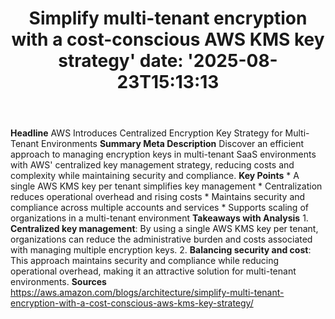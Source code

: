 ﻿---
title: "Simplify multi-tenant encryption with a cost-conscious AWS KMS key strategy'
date: '2025-08-23T15:13:13"
category: "Markets"
summary: ""
slug: "simplify multitenant encryption with a costconscious aws kms"
source_urls:
  - "https://aws.amazon.com/blogs/architecture/simplify-multi-tenant-encryption-with-a-cost-conscious-aws-kms-key-strategy/"
seo:
  title: "Simplify multi-tenant encryption with a cost-conscious AWS KMS key strategy | Hash n Hedge'
  description: '"
  keywords: ["news", "markets", "brief"]
---
**Headline** AWS Introduces Centralized Encryption Key Strategy for Multi-Tenant Environments  **Summary Meta Description** Discover an efficient approach to managing encryption keys in multi-tenant SaaS environments with AWS' centralized key management strategy, reducing costs and complexity while maintaining security and compliance.  **Key Points**  * A single AWS KMS key per tenant simplifies key management * Centralization reduces operational overhead and rising costs * Maintains security and compliance across multiple accounts and services * Supports scaling of organizations in a multi-tenant environment  **Takeaways with Analysis**  1. **Centralized key management**: By using a single AWS KMS key per tenant, organizations can reduce the administrative burden and costs associated with managing multiple encryption keys. 2. **Balancing security and cost**: This approach maintains security and compliance while reducing operational overhead, making it an attractive solution for multi-tenant environments.  **Sources** https://aws.amazon.com/blogs/architecture/simplify-multi-tenant-encryption-with-a-cost-conscious-aws-kms-key-strategy/ 
